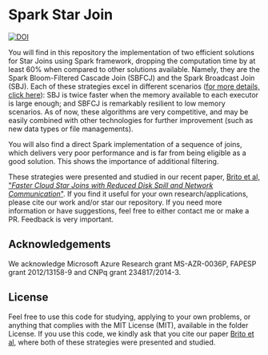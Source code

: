 Spark Star Join
====

[![DOI](https://zenodo.org/badge/doi/10.5281/zenodo.19154.svg)](http://dx.doi.org/10.5281/zenodo.19154)


You will find in this repository the implementation of two efficient solutions for Star Joins using Spark framework, dropping the computation time by at least 60% when compared to other solutions available. Namely, they are the Spark Bloom-Filtered Cascade Join (SBFCJ) and the Spark Broadcast Join (SBJ). Each of these strategies excel in different scenarios ([for more details, click here](http://www.sciencedirect.com/science/article/pii/S1877050916306500)): SBJ is twice faster when the memory available to each executor is large enough; and SBFCJ is remarkably resilient to low memory scenarios. As of now, these algorithms are very competitive, and may be easily combined with other technologies for further improvement (such as new data types or file managements).

You will also find a direct Spark implementation of a sequence of joins, which delivers very poor performance and is far from being eligible as a good solution. This shows the importance of additional filtering. 

These strategies were presented and studied in our recent paper, [Brito et al, "*Faster Cloud Star Joins with Reduced Disk Spill and Network Communication*"](http://www.sciencedirect.com/science/article/pii/S1877050916306500). If you find it useful for your own research/applications, please cite our work and/or star our repository. If you need more information or have suggestions, feel free to either contact me or make a PR. Feedback is very important.


Acknowledgements
---

We acknowledge Microsoft Azure Research grant MS-AZR-0036P, FAPESP grant 2012/13158-9 and CNPq grant 234817/2014-3.


License
---

Feel free to use this code for studying, applying to your own problems, or anything that complies with the MIT License (MIT), available in the folder License. If you use this code, we kindly ask that you cite our paper [Brito et al](http://www.sciencedirect.com/science/article/pii/S1877050916306500), where both of these strategies were presented and studied. 
